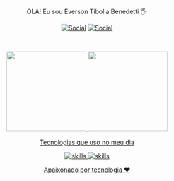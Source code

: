  <div align = "center">
 OLA! Eu sou Everson Tibolla Benedetti 🖐️
 </p>
 </div>
 

 
<div align = "center"> 

[![Social](	https://img.shields.io/badge/LinkedIn-0077B5?style=for-the-badge&logo=linkedin&logoColor=white)](https://www.linkedin.com/in/everson-tibolla-benedetti-438514225/)
[![Social](	https://img.shields.io/badge/Instagram-E4405F?style=for-the-badge&logo=instagram&logoColor=white)](https://www.instagram.com/everson_tibolla/)
 
</div>


<br />
  <p align="center">
  <a href="https://github.com/everson11">
  <img height="180em" src="https://github-readme-stats.vercel.app/api?username=everson11&show_icons=true&theme=dracula&include_all_commits=true&count_private=true"/>
  <img height="180em" src="https://github-readme-stats.vercel.app/api/top-langs/?username=everson11&layout=compact&langs_count=7&theme=dracula"/>
</p>
 
<div align = "center">
 Tecnologias que uso no meu dia </p>

![skills](https://img.shields.io/badge/Python-3776AB?style=for-the-badge&logo=python&logoColor=white)
![skills](https://img.shields.io/badge/Java-ED8B00?style=for-the-badge&logo=java&logoColor=white)


<div align = "center">
 Apaixonado por tecnologia ❤️
</div>    







